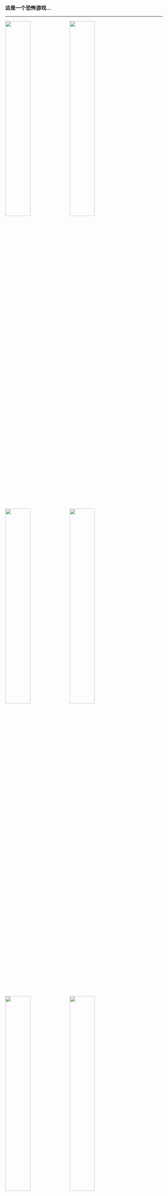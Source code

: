 ### 这是一个恐怖游戏...
- - -
<div>
<img src="http://r.photo.store.qq.com/psc?/V14dALyK4PrHuj/WntOtr8rW56pbv0uxxE6dTpVILOh5mhPvXtVk68px3PoOFpDecUqeKLOrv4kgFojg7lkvob1hcPdhflcUkxxHOCmt2FUrRXfJgY3KmVuM4A!/r" width="40%"/>
<img src="http://r.photo.store.qq.com/psc?/V14dALyK4PrHuj/WntOtr8rW56pbv0uxxE6dU31W.*QWvXuUiWqQfDrRrXfrx.22aQkLY*SufEVGfxmVR5S8VN4NjAkhK2shVPveJ8XFXyvFIXJa47j2BvKXqc!/r" width="40%"/>
<img src="http://r.photo.store.qq.com/psc?/V14dALyK4PrHuj/WntOtr8rW56pbv0uxxE6dbMWfOhKhrWzC95R2k4jCtferYH9C2H73ct0CFIQE*J00n.EvgNQh8bTFjk7DpwelZ*GCVMw*mh0Yj9Wnwtpduk!/r" width="40%"/>
<img src="http://r.photo.store.qq.com/psc?/V14dALyK4PrHuj/WntOtr8rW56pbv0uxxE6dcuyg3Eb7W*oe1sWSCmTtV3KbTeYu.UREWaPJ6XLfBZBoPRWKiPlJ8b583lSkcZ3hN*ks3q7SKQ8XdGyfV.lwXo!/r" width="40%"/>
<img src="http://r.photo.store.qq.com/psc?/V14dALyK4PrHuj/WntOtr8rW56pbv0uxxE6dYva8ogL1keIKDHClN0WcOCZczjLY*ybbQ9dNMN*G8HyN7qdr.ZwPdywPN.RBKTR.T54bwvnifYnVEsOgX2V7VA!/r" width="40%"/>
<img src="http://r.photo.store.qq.com/psc?/V14dALyK4PrHuj/WntOtr8rW56pbv0uxxE6dQWwhkl3M.i.H9Y*5nV72ewP9JjNeIgar2FdtEcWmA9MBOZLzmgwLmdOt3A3uALca5zb4C*LrULzw02HgF2UmkE!/r" width="40%"/>
</div>